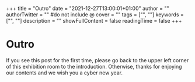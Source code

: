 +++
title = "Outro"
date = "2021-12-27T13:00:01+01:00"
author = ""
authorTwitter = "" #do not include @
cover = ""
tags = ["", ""]
keywords = ["", ""]
description = ""
showFullContent = false
readingTime = false
+++

# Outro

If you see this post for the first time, please go back to the upper left corner of this exhibition room to the introduction.
Otherwise, thanks for enjoying our contents and we wish you a cyber new year.
